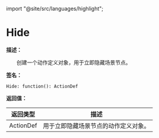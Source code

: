 import "@site/src/languages/highlight";

# Hide

**描述：**

&emsp;&emsp;创建一个动作定义对象，用于立即隐藏场景节点。

**签名：**
```tl
Hide: function(): ActionDef
```

**返回值：**

| 返回类型 | 描述 |
| --- | --- |
| ActionDef | 用于立即隐藏场景节点的动作定义对象。 |